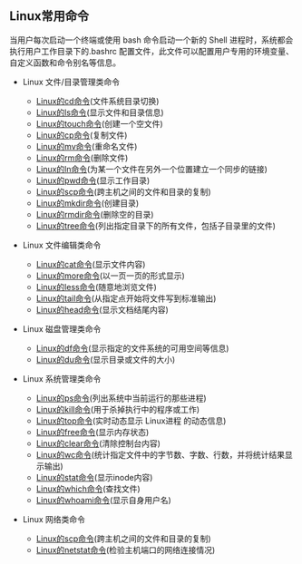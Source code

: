 ## Linux常用命令
当用户每次启动一个终端或使用 bash 命令启动一个新的 Shell 进程时，系统都会执行用户工作目录下的.bashrc 配置文件，此文件可以配置用户专用的环境变量、自定义函数和命令别名等信息。

* Linux 文件/目录管理类命令
  * [Linux的cd命令](https://github.com/sunnyandgood/BigBata/blob/master/Linux/Linux%E5%91%BD%E4%BB%A4/Linux%E7%9A%84cd%E5%91%BD%E4%BB%A4.md)(文件系统目录切换)
  * [Linux的ls命令](https://github.com/sunnyandgood/BigBata/blob/master/Linux/Linux%E5%91%BD%E4%BB%A4/Linux的ls命令.md)(显示文件和目录信息)
  * [Linux的touch命令](https://github.com/sunnyandgood/BigBata/blob/master/Linux/Linux%E5%91%BD%E4%BB%A4/Linux%E7%9A%84touch%E5%91%BD%E4%BB%A4.md)(创建一个空文件)
  * [Linux的cp命令](https://github.com/sunnyandgood/BigBata/blob/master/Linux/Linux%E5%91%BD%E4%BB%A4/Linux%E7%9A%84cp%E5%91%BD%E4%BB%A4.md)(复制文件)
  * [Linux的mv命令](https://github.com/sunnyandgood/BigBata/blob/master/Linux/Linux%E5%91%BD%E4%BB%A4/Linux%E7%9A%84mv%E5%91%BD%E4%BB%A4.md)(重命名文件)
  * [Linux的rm命令](https://github.com/sunnyandgood/BigBata/blob/master/Linux/Linux%E5%91%BD%E4%BB%A4/Linux的ln命令.md)(删除文件)
  * [Linux的ln命令](https://github.com/sunnyandgood/BigBata/blob/master/Linux/Linux%E5%91%BD%E4%BB%A4/Linux的mv命令.md)(为某一个文件在另外一个位置建立一个同步的链接)
  * [Linux的pwd命令](https://github.com/sunnyandgood/BigBata/blob/master/Linux/Linux%E5%91%BD%E4%BB%A4/Linux的pwd命令.md)(显示工作目录)
  * [Linux的scp命令](https://github.com/sunnyandgood/BigBata/blob/master/Linux/Linux%E5%91%BD%E4%BB%A4/Linux的scp命令.md)(跨主机之间的文件和目录的复制)
  * [Linux的mkdir命令](https://github.com/sunnyandgood/BigBata/blob/master/Linux/Linux%E5%91%BD%E4%BB%A4/Linux的mkdir命令.md)(创建目录)
  * [Linux的rmdir命令](https://github.com/sunnyandgood/BigBata/blob/master/Linux/Linux%E5%91%BD%E4%BB%A4/Linux的rmdir命令.md)(删除空的目录)
  * [Linux的tree命令](https://github.com/sunnyandgood/BigBata/blob/master/Linux/Linux%E5%91%BD%E4%BB%A4/Linux的tree命令.md)(列出指定目录下的所有文件，包括子目录里的文件)

* Linux 文件编辑类命令
  * [Linux的cat命令](https://github.com/sunnyandgood/BigBata/blob/master/Linux%20/Linux%E7%9A%84cat%E5%91%BD%E4%BB%A4.md)(显示文件内容)
  * [Linux的more命令](https://github.com/sunnyandgood/BigBata/blob/master/Linux%20/Linux%E7%9A%84more%E5%91%BD%E4%BB%A4.md)(以一页一页的形式显示)
  * [Linux的less命令](https://github.com/sunnyandgood/BigBata/blob/master/Linux%20/Linux%E7%9A%84less%E5%91%BD%E4%BB%A4.md)(随意地浏览文件)
  * [Linux的tail命令](https://github.com/sunnyandgood/BigBata/blob/master/Linux%20/Linux%E7%9A%84tail%E5%91%BD%E4%BB%A4.md)(从指定点开始将文件写到标准输出)
  * [Linux的head命令](https://github.com/sunnyandgood/BigBata/blob/master/Linux%20/Linux%E7%9A%84head%E5%91%BD%E4%BB%A4.md)(显示文档结尾内容)

* Linux 磁盘管理类命令
  * [Linux的df命令](https://github.com/sunnyandgood/BigBata/blob/master/Linux%20/Linux%E7%9A%84df%E5%91%BD%E4%BB%A4.md)(显示指定的文件系统的可用空间等信息)
  * [Linux的du命令](https://github.com/sunnyandgood/BigBata/blob/master/Linux%20/Linux%E7%9A%84du%E5%91%BD%E4%BB%A4.md)(显示目录或文件的大小)

* Linux 系统管理类命令
  * [Linux的ps命令](https://github.com/sunnyandgood/BigBata/blob/master/Linux%20/Linux%E7%9A%84ps%E5%91%BD%E4%BB%A4.md)(列出系统中当前运行的那些进程)
  * [Linux的kill命令](https://github.com/sunnyandgood/BigBata/blob/master/Linux%20/Linux%E7%9A%84kill%E5%91%BD%E4%BB%A4.md)(用于杀掉执行中的程序或工作)
  * [Linux的top命令](https://github.com/sunnyandgood/BigBata/blob/master/Linux%20/Linux%E7%9A%84top%E5%91%BD%E4%BB%A4.md)(实时动态显示 Linux进程 的动态信息)
  * [Linux的free命令](https://github.com/sunnyandgood/BigBata/blob/master/Linux%20/Linux%E7%9A%84free%E5%91%BD%E4%BB%A4.md)(显示内存状态)
  * [Linux的clear命令](https://github.com/sunnyandgood/BigBata/blob/master/Linux%20/Linux%E7%9A%84clear%E5%91%BD%E4%BB%A4.md)(清除控制台内容)
  * [Linux的wc命令](https://github.com/sunnyandgood/BigBata/blob/master/Linux%20/Linux%E7%9A%84wc%E5%91%BD%E4%BB%A4.md)(统计指定文件中的字节数、字数、行数，并将统计结果显示输出)
  * [Linux的stat命令](https://github.com/sunnyandgood/BigBata/blob/master/Linux%20/Linux%E7%9A%84stat%E5%91%BD%E4%BB%A4.md)(显示inode内容)
  * [Linux的which命令](https://github.com/sunnyandgood/BigBata/blob/master/Linux%20/Linux%E7%9A%84which%E5%91%BD%E4%BB%A4.md)(查找文件)
  * [Linux的whoami命令](https://github.com/sunnyandgood/BigBata/blob/master/Linux%20/Linux%E7%9A%84whoami%E5%91%BD%E4%BB%A4.md)(显示自身用户名)

* Linux 网络类命令
  * [Linux的scp命令](https://github.com/sunnyandgood/BigBata/blob/master/Linux%20/Linux%E7%9A%84scp%E5%91%BD%E4%BB%A4.md)(跨主机之间的文件和目录的复制)
  * [Linux的netstat命令](https://github.com/sunnyandgood/BigBata/blob/master/Linux%20/Linux%E7%9A%84netstat%E5%91%BD%E4%BB%A4.md)(检验主机端口的网络连接情况)
